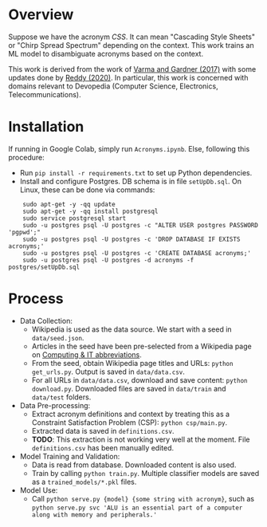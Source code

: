 # Overview

Suppose we have the acronym _CSS_. It can mean "Cascading Style Sheets" or "Chirp Spread Spectrum" depending on the context. This work trains an ML model to disambiguate acronyms based on the context.

This work is derived from the work of [Varma and Gardner (2017)](https://github.com/maya124/AcronymLookup) with some updates done by [Reddy (2020)](https://github.com/teja0508/AcronymLookup). In particular, this work is concerned with domains relevant to Devopedia (Computer Science, Electronics, Telecommunications).


# Installation

If running in Google Colab, simply run `Acronyms.ipynb`. Else, following this procedure:
- Run `pip install -r requirements.txt` to set up Python dependencies.
- Install and configure Postgres. DB schema is in file `setUpDb.sql`. On Linux, these can be done via commands:
```
    sudo apt-get -y -qq update
    sudo apt-get -y -qq install postgresql
    sudo service postgresql start
    sudo -u postgres psql -U postgres -c "ALTER USER postgres PASSWORD 'pgpwd';"
    sudo -u postgres psql -U postgres -c 'DROP DATABASE IF EXISTS acronyms;'
    sudo -u postgres psql -U postgres -c 'CREATE DATABASE acronyms;'
    sudo -u postgres psql -U postgres -d acronyms -f postgres/setUpDb.sql
```


# Process

- Data Collection:
    - Wikipedia is used as the data source. We start with a seed in `data/seed.json`.
    - Articles in the seed have been pre-selected from a Wikipedia page on [Computing & IT abbreviations](https://en.wikipedia.org/wiki/List_of_computing_and_IT_abbreviations).
    - From the seed, obtain Wikipedia page titles and URLs: `python get_urls.py`. Output is saved in `data/data.csv`.
    - For all URLs in `data/data.csv`, download and save content: `python download.py`. Downloaded files are saved in `data/train` and `data/test` folders.
- Data Pre-processing:
    - Extract acronym definitions and context by treating this as a Constraint Satisfaction Problem (CSP): `python csp/main.py`. 
    - Extracted data is saved in `definitions.csv`.
    - **TODO**: This extraction is not working very well at the moment. File `definitions.csv` has been manually edited.
- Model Training and Validation:
    - Data is read from database. Downloaded content is also used.
    - Train by calling `python train.py`. Multiple classifier models are saved as a `trained_models/*.pkl` files.
- Model Use:
    - Call `python serve.py {model} {some string with acronym}`, such as `python serve.py svc 'ALU is an essential part of a computer along with memory and peripherals.'`
